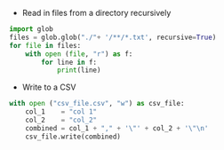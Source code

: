 * Read in files from a directory recursively
```python
import glob
files = glob.glob("./"+ '/**/*.txt', recursive=True)
for file in files:
    with open (file, "r") as f:
        for line in f:
            print(line)
```

* Write to a CSV
```python
with open ("csv_file.csv", "w") as csv_file:
    col_1    = "col 1"
    col_2    = "col_2"
    combined = col_1 + "," + '\"' + col_2 + '\"\n'
    csv_file.write(combined)
```
